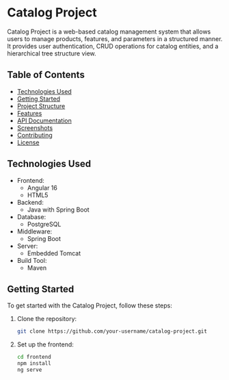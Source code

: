 # Catalog Project

Catalog Project is a web-based catalog management system that allows users to manage products, features, and parameters in a structured manner. It provides user authentication, CRUD operations for catalog entities, and a hierarchical tree structure view.

## Table of Contents

- [Technologies Used](#technologies-used)
- [Getting Started](#getting-started)
- [Project Structure](#project-structure)
- [Features](#features)
- [API Documentation](#api-documentation)
- [Screenshots](#screenshots)
- [Contributing](#contributing)
- [License](#license)

## Technologies Used

- Frontend:
  - Angular 16
  - HTML5
- Backend:
  - Java with Spring Boot
- Database:
  - PostgreSQL
- Middleware:
  - Spring Boot
- Server:
  - Embedded Tomcat
- Build Tool:
  - Maven

## Getting Started

To get started with the Catalog Project, follow these steps:

1. Clone the repository:
   ```bash
   git clone https://github.com/your-username/catalog-project.git
2. Set up the frontend:
   ```bash
   cd frontend
   npm install
   ng serve

